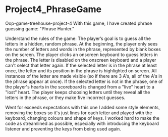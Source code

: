 # Project4_PhraseGame
 
Oop-game-treehouse-project-4
With this game, I have created phrase guessing game: "Phrase Hunter." 

Understand the rules of the game:
The player’s goal is to guess all the letters in a hidden, random phrase. At the beginning, the player only sees the number of letters and words in the phrase, represented by blank boxes on the screen.
The player clicks an onscreen keyboard to guess letters in the phrase.
The letter is disabled on the onscreen keyboard and a player can't select that letter again.
If the selected letter is in the phrase at least once, the letter and its position in the phrase is highlighted on screen. All instances of the letter are made visible (so if there are 3 A's, all of the A's in the phrase appear at once).
If the selected letter is not in the phrase, one of the player's hearts in the scoreboard is changed from a "live" heart to a "lost" heart.
The player keeps choosing letters until they reveal all the letters in the phrase, or they make five incorrect guesses.

Went for exceeds expectations with this one
I added some style elements, removing the boxes so it's just lines for each letter and played with the keyboard, changing colours and shape of keys. I worked hard to make the code as streamlined as possible, especially with introducing the keyboard listener and preventing the keys from being used again. 